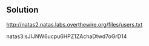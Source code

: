 ## Solution
http://natas2.natas.labs.overthewire.org/files/users.txt

natas3:sJIJNW6ucpu6HPZ1ZAchaDtwd7oGrD14
